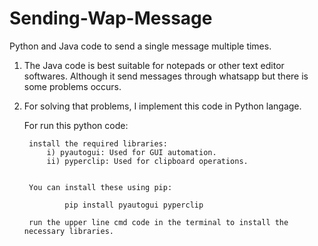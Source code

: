 # Sending-Wap-Message
Python and Java code to send a single message multiple times.

1) The Java code is best suitable for notepads or other text editor softwares. Although it send messages through whatsapp but there is some problems occurs.

2) For solving that problems, I implement this code in Python langage.

    For run this python code:    

        install the required libraries:
            i) pyautogui: Used for GUI automation.
            ii) pyperclip: Used for clipboard operations.


        You can install these using pip:

                pip install pyautogui pyperclip

        run the upper line cmd code in the terminal to install the necessary libraries.     
